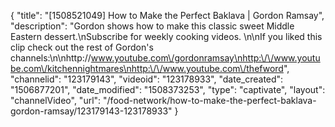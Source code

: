{
    "title": "[1508521049] How to Make the Perfect Baklava | Gordon Ramsay",
    "description": "Gordon shows how to make this classic sweet Middle Eastern dessert.\nSubscribe for weekly cooking videos. \n\nIf you liked this clip check out the rest of Gordon's channels:\n\nhttp:\/\/www.youtube.com\/gordonramsay\nhttp:\/\/www.youtube.com\/kitchennightmares\nhttp:\/\/www.youtube.com\/thefword",
    "channelid": "123179143",
    "videoid": "123178933",
    "date_created": "1506877201",
    "date_modified": "1508373253",
    "type": "captivate",
    "layout": "channelVideo",
    "url": "\/food-network\/how-to-make-the-perfect-baklava-gordon-ramsay\/123179143-123178933"
}